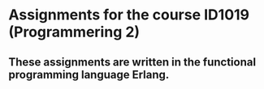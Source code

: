 # Assignments for the course ID1019 (Programmering 2)

## These assignments are written in the functional programming language Erlang.
